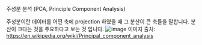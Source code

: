 주성분 분석 (PCA, Principle Component Analysis)

주성분이란 데이터를 어떤 축에 projection 하였을 때 그 분산이 큰 축들을 말합니다. 분산이 크다는 것을 주요하다고 보는 것 입니다.
![image](https://user-images.githubusercontent.com/11609881/112843195-4aadac00-90dd-11eb-8b6d-f81a1e87cbdf.png)
이미지 출처: https://en.wikipedia.org/wiki/Principal_component_analysis


<!--stackedit_data:
eyJoaXN0b3J5IjpbMzQwMzcwMDc0LC0xODk3NzQ2MTA4XX0=
-->